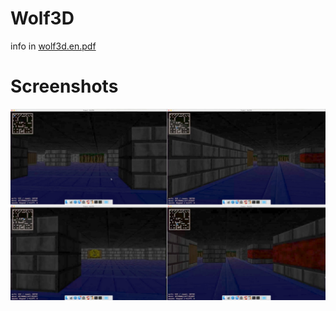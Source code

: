 # Wolf3D
info in [wolf3d.en.pdf](wolf3d.en.pdf)

# Screenshots
![alt text](https://github.com/ACEAkmoon/Wolf3D/blob/master/ExampleScreenshots.jpg)
